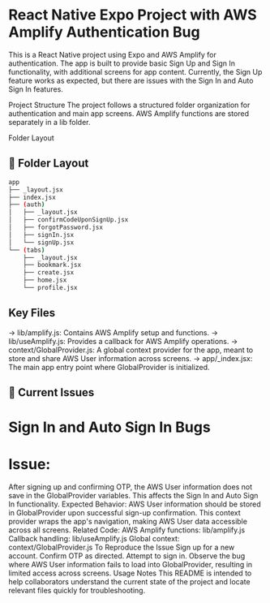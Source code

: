 # React Native Expo Project with AWS Amplify Authentication Bug

This is a React Native project using Expo and AWS Amplify for authentication. The app is built to provide basic Sign Up and Sign In functionality, with additional screens for app content. Currently, the Sign Up feature works as expected, but there are issues with the Sign In and Auto Sign In features.

Project Structure
The project follows a structured folder organization for authentication and main app screens. AWS Amplify functions are stored separately in a lib folder.

Folder Layout

## 📁 Folder Layout

```sh
app
├── _layout.jsx
├── index.jsx
├── (auth)
│   ├── _layout.jsx
│   ├── confirmCodeUponSignUp.jsx
│   ├── forgotPassword.jsx
│   ├── signIn.jsx
│   └── signUp.jsx
└── (tabs)
    ├── _layout.jsx
    ├── bookmark.jsx
    ├── create.jsx
    ├── home.jsx
    └── profile.jsx

```

## Key Files
-> lib/amplify.js: Contains AWS Amplify setup and functions.
-> lib/useAmplify.js: Provides a callback for AWS Amplify operations.
-> context/GlobalProvider.js: A global context provider for the app, meant to store and share AWS User information across screens.
-> app/_index.jsx: The main app entry point where GlobalProvider is initialized.

## 🚨 Current Issues
# Sign In and Auto Sign In Bugs
# Issue: 
After signing up and confirming OTP, the AWS User information does not save in the GlobalProvider variables. This affects the Sign In and Auto Sign In functionality.
Expected Behavior: AWS User information should be stored in GlobalProvider upon successful sign-up confirmation. This context provider wraps the app's navigation, making AWS User data accessible across all screens.
Related Code:
AWS Amplify functions: lib/amplify.js
Callback handling: lib/useAmplify.js
Global context: context/GlobalProvider.js
To Reproduce the Issue
Sign up for a new account.
Confirm OTP as directed.
Attempt to sign in.
Observe the bug where AWS User information fails to load into GlobalProvider, resulting in limited access across screens.
Usage Notes
This README is intended to help collaborators understand the current state of the project and locate relevant files quickly for troubleshooting.



